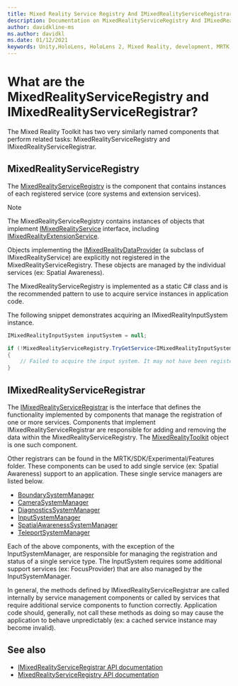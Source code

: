 ```yaml
---
title: Mixed Reality Service Registry And IMixedRealityServiceRegistrar
description: Documentation on MixedRealityServiceRegistry And IMixedRealityServiceRegistrar
author: davidkline-ms
ms.author: davidkl
ms.date: 01/12/2021
keywords: Unity,HoloLens, HoloLens 2, Mixed Reality, development, MRTK,
---
```


# What are the MixedRealityServiceRegistry and IMixedRealityServiceRegistrar?

The Mixed Reality Toolkit has two very similarly named components that perform related tasks:
MixedRealityServiceRegistry and IMixedRealityServiceRegistrar.

## MixedRealityServiceRegistry

The [MixedRealityServiceRegistry](xref:Microsoft.MixedReality.Toolkit.MixedRealityServiceRegistry) is
the component that contains instances of each registered service (core systems and extension services).

> [!NOTE]
> The MixedRealityServiceRegistry contains instances of objects that
implement [IMixedRealityService](xref:Microsoft.MixedReality.Toolkit.IMixedRealityService) interface, including [IMixedRealityExtensionService](xref:Microsoft.MixedReality.Toolkit.IMixedRealityExtensionService).
>
>Objects implementing the [IMixedRealityDataProvider](xref:Microsoft.MixedReality.Toolkit.IMixedRealityDataProvider) (a subclass of IMixedRealityService) are explicitly not registered in the MixedRealityServiceRegistry. These objects are managed by the individual services (ex: Spatial Awareness).

The MixedRealityServiceRegistry is implemented as a static C# class and is the recommended pattern to
use to acquire service instances in application code.

The following snippet demonstrates acquiring an IMixedRealityInputSystem instance.

```c#
IMixedRealityInputSystem inputSystem = null;

if (!MixedRealityServiceRegistry.TryGetService<IMixedRealityInputSystem>(out inputSystem))
{
    // Failed to acquire the input system. It may not have been registered
}
```

## IMixedRealityServiceRegistrar

The [IMixedRealityServiceRegistrar](xref:Microsoft.MixedReality.Toolkit.IMixedRealityServiceRegistrar)
is the interface that defines the functionality implemented by components that manage the registration
of one or more services. Components that implement IMixedRealityServiceRegistrar are responsible for
adding and removing the data within the MixedRealityServiceRegistry. The [MixedRealityToolkit](xref:Microsoft.MixedReality.Toolkit.MixedRealityToolkit)
object is one such component.

Other registrars can be found in the MRTK/SDK/Experimental/Features
folder. These components can be used to add single service (ex: Spatial Awareness) support
to an application. These single service managers are listed below.

- [BoundarySystemManager](xref:Microsoft.MixedReality.Toolkit.Experimental.Boundary.BoundarySystemManager)
- [CameraSystemManager](xref:Microsoft.MixedReality.Toolkit.Experimental.CameraSystem.CameraSystemManager)
- [DiagnosticsSystemManager](xref:Microsoft.MixedReality.Toolkit.Experimental.Diagnostics.DiagnosticsSystemManager)
- [InputSystemManager](xref:Microsoft.MixedReality.Toolkit.Experimental.Input.InputSystemManager)
- [SpatialAwarenessSystemManager](xref:Microsoft.MixedReality.Toolkit.Experimental.SpatialAwareness.SpatialAwarenessSystemManager)
- [TeleportSystemManager](xref:Microsoft.MixedReality.Toolkit.Experimental.Teleport.TeleportSystemManager)

Each of the above components, with the exception of the InputSystemManager, are responsible for
managing the registration and status of a single service type. The InputSystem requires some additional
support services (ex: FocusProvider) that are also managed by the InputSystemManager.

In general, the methods defined by IMixedRealityServiceRegistrar are called internally by service
management components or called by services that require additional service components to function
correctly. Application code should, generally, not call these methods as doing so may cause the application
to behave unpredictably (ex: a cached service instance may become invalid).

## See also

- [IMixedRealityServiceRegistrar API documentation](xref:Microsoft.MixedReality.Toolkit.IMixedRealityServiceRegistrar)
- [MixedRealityServiceRegistry API documentation](xref:Microsoft.MixedReality.Toolkit.MixedRealityServiceRegistry)
